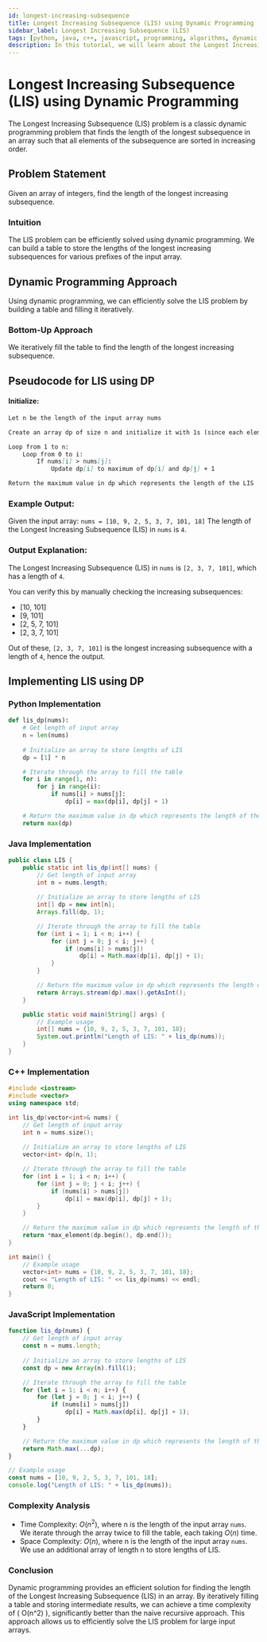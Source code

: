 ```yaml
---
id: longest-increasing-subsequence
title: Longest Increasing Subsequence (LIS) using Dynamic Programming
sidebar_label: Longest Increasing Subsequence (LIS)
tags: [python, java, c++, javascript, programming, algorithms, dynamic programming, tutorial, in-depth]
description: In this tutorial, we will learn about the Longest Increasing Subsequence (LIS) problem and its implementation using Dynamic Programming in Python, Java, C++, and JavaScript with detailed explanations and examples.
---
```


# Longest Increasing Subsequence (LIS) using Dynamic Programming

The Longest Increasing Subsequence (LIS) problem is a classic dynamic programming problem that finds the length of the longest subsequence in an array such that all elements of the subsequence are sorted in increasing order.

## Problem Statement

Given an array of integers, find the length of the longest increasing subsequence.

### Intuition

The LIS problem can be efficiently solved using dynamic programming. We can build a table to store the lengths of the longest increasing subsequences for various prefixes of the input array.

## Dynamic Programming Approach

Using dynamic programming, we can efficiently solve the LIS problem by building a table and filling it iteratively.

### Bottom-Up Approach

We iteratively fill the table to find the length of the longest increasing subsequence.

## Pseudocode for LIS using DP

#### Initialize:

```markdown
Let n be the length of the input array nums

Create an array dp of size n and initialize it with 1s (since each element is a subsequence of length 1)

Loop from 1 to n:
    Loop from 0 to i:
        If nums[i] > nums[j]:
            Update dp[i] to maximum of dp[i] and dp[j] + 1

Return the maximum value in dp which represents the length of the LIS

```

### Example Output:
Given the input array: `nums = [10, 9, 2, 5, 3, 7, 101, 18]`
The length of the Longest Increasing Subsequence (LIS) in `nums` is `4`.

### Output Explanation:

The Longest Increasing Subsequence (LIS) in `nums` is `[2, 3, 7, 101]`, which has a length of `4`.

You can verify this by manually checking the increasing subsequences:

- [10, 101]
- [9, 101]
- [2, 5, 7, 101]
- [2, 3, 7, 101]

Out of these, `[2, 3, 7, 101]` is the longest increasing subsequence with a length of `4`, hence the output.

## Implementing LIS using DP

### Python Implementation

```python
def lis_dp(nums):
    # Get length of input array
    n = len(nums)
    
    # Initialize an array to store lengths of LIS
    dp = [1] * n

    # Iterate through the array to fill the table
    for i in range(1, n):
        for j in range(i):
            if nums[i] > nums[j]:
                dp[i] = max(dp[i], dp[j] + 1)

    # Return the maximum value in dp which represents the length of the LIS
    return max(dp)
```

### Java Implementation

```java
public class LIS {
    public static int lis_dp(int[] nums) {
        // Get length of input array
        int n = nums.length;
        
        // Initialize an array to store lengths of LIS
        int[] dp = new int[n];
        Arrays.fill(dp, 1);

        // Iterate through the array to fill the table
        for (int i = 1; i < n; i++) {
            for (int j = 0; j < i; j++) {
                if (nums[i] > nums[j])
                    dp[i] = Math.max(dp[i], dp[j] + 1);
            }
        }

        // Return the maximum value in dp which represents the length of the LIS
        return Arrays.stream(dp).max().getAsInt();
    }

    public static void main(String[] args) {
        // Example usage
        int[] nums = {10, 9, 2, 5, 3, 7, 101, 18};
        System.out.println("Length of LIS: " + lis_dp(nums));
    }
}
```
### C++ Implementation

```cpp
#include <iostream>
#include <vector>
using namespace std;

int lis_dp(vector<int>& nums) {
    // Get length of input array
    int n = nums.size();
    
    // Initialize an array to store lengths of LIS
    vector<int> dp(n, 1);

    // Iterate through the array to fill the table
    for (int i = 1; i < n; i++) {
        for (int j = 0; j < i; j++) {
            if (nums[i] > nums[j])
                dp[i] = max(dp[i], dp[j] + 1);
        }
    }

    // Return the maximum value in dp which represents the length of the LIS
    return *max_element(dp.begin(), dp.end());
}

int main() {
    // Example usage
    vector<int> nums = {10, 9, 2, 5, 3, 7, 101, 18};
    cout << "Length of LIS: " << lis_dp(nums) << endl;
    return 0;
}
```

### JavaScript Implementation

```javascript
function lis_dp(nums) {
    // Get length of input array
    const n = nums.length;
    
    // Initialize an array to store lengths of LIS
    const dp = new Array(n).fill(1);

    // Iterate through the array to fill the table
    for (let i = 1; i < n; i++) {
        for (let j = 0; j < i; j++) {
            if (nums[i] > nums[j])
                dp[i] = Math.max(dp[i], dp[j] + 1);
        }
    }

    // Return the maximum value in dp which represents the length of the LIS
    return Math.max(...dp);
}

// Example usage
const nums = [10, 9, 2, 5, 3, 7, 101, 18];
console.log("Length of LIS: " + lis_dp(nums));
```

### Complexity Analysis

- Time Complexity: $O(n^2)$, where n is the length of the input array `nums`. We iterate through the array twice to fill the table, each taking $O(n)$ time.
- Space Complexity: $O(n)$, where n is the length of the input array `nums`. We use an additional array of length n to store lengths of LIS.

### Conclusion

Dynamic programming provides an efficient solution for finding the length of the Longest Increasing Subsequence (LIS) in an array. By iteratively filling a table and storing intermediate results, we can achieve a time complexity of \( O(n^2) \), significantly better than the naive recursive approach. This approach allows us to efficiently solve the LIS problem for large input arrays.